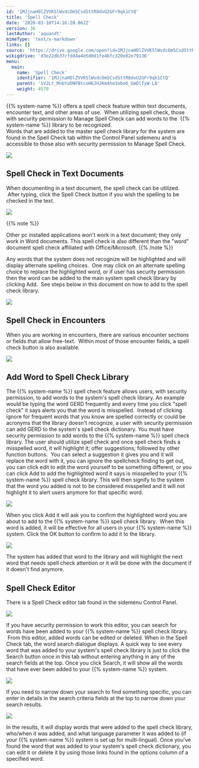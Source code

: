 ```yaml
---
id: '1MJjnaHOlZVVKSlWvdcOm5CsdSttR8dvU2GFr9qk1CtQ'
title: 'Spell Check'
date: '2020-03-10T14:16:20.062Z'
version: 36
lastAuthor: 'aquandt'
mimeType: 'text/x-markdown'
links: []
source: 'https://drive.google.com/open?id=1MJjnaHOlZVVKSlWvdcOm5CsdSttR8dvU2GFr9qk1CtQ'
wikigdrive: 'd3e22db37cfdd4a4e5d0d1fe46fc320e82e79136'
menu:
  main:
    name: 'Spell Check'
    identifier: '1MJjnaHOlZVVKSlWvdcOm5CsdSttR8dvU2GFr9qk1CtQ'
    parent: '1V2Lt_MnbYoDNFBtcoH6JHJKm4he3obo6_GmOlfyW-L8'
    weight: 4570
---
```

{{% system-name %}} offers a spell check feature within text documents, encounter text, and other areas of use.  When utilizing spell check, those with security permission to Manage Spell Check can add words to the  {{% system-name %}} library to be recognized.    
Words that are added to the master spell check library for the system are found in the Spell Check tab within the Control Panel sidemenu and is accessible to those also with security permission to Manage Spell Check.

  
![](../spell-check.assets/11dd35dc4035cc50114d4886013e111d.png)  


  
## **Spell Check in Text Documents**  
  
When documenting in a text document, the spell check can be utilized.  After typing, click the Spell Check button if you wish the spelling to be checked in the text.

  
![](../spell-check.assets/c0163f042e43d0ef156be768ed9b4fb2.png)  


{{% note %}}

Other pc installed applications won't work in a text document; they only work in Word documents. This spell check is also different than the "word" document spell check affiliated with Office/Microsoft.
{{% /note %}}

Any words that the system does not recognize will be highlighted and will display alternate spelling choices.  One may click on an alternate spelling choice to replace the highlighted word, or if user has security permission then the word can be added to the main system spell check library by clicking Add.  See steps below in this document on how to add to the spell check library.

  
![](../spell-check.assets/18e7852e770d32623b23eef973a271a7.png)  


  
## **Spell Check in Encounters**  

When you are working in encounters, there are various encounter sections or fields that allow free-text.  Within most of those encounter fields, a spell check button is also available.

  
![](../spell-check.assets/bd6aee7e77e43af94a478719452659b4.png)  

  
## **Add Word to Spell Check Library**  

The {{% system-name %}} spell check feature allows users, with security permission, to add words to the system's spell check library. An example would be typing the word GERD frequently and every time you click "spell check" it says alerts you that the word is misspelled.  Instead of clicking ignore for frequent words that you know are spelled correctly or could be acronyms that the library doesn't recognize, a user with security permission can add GERD to the system's spell check dictionary.
You must have security permission to add words to the {{% system-name %}} spell check library.
The user should utilize spell check and once spell check finds a misspelled word, it will highlight it; offer suggestions; followed by other function buttons.  You can select a suggestion it gives you and it will replace the word with it, you can ignore the spellcheck finding to get out, you can click edit to edit the word yourself to be something different, or you can click Add to add the highlighted word it says is misspelled to your {{% system-name %}} spell check library. This will then signify to the system that the word you added is not to be considered misspelled and it will not highlight it to alert users anymore for that specific word.

  
![](../spell-check.assets/297351fef0ec13af31b9f0b02dfa1078.png)  


When you click Add it will ask you to confirm the highlighted word you are about to add to the {{% system-name %}} spell check library.  When this word is added, it will be effective for all users in your {{% system-name %}} system. Click the OK button to confirm to add it to the library.

  
![](../spell-check.assets/7b631eac0f54da030df05074deb41a5a.png)  


The system has added that word to the library and will highlight the next word that needs spell check attention or it will be done with the document if it doesn't find anymore.
  
## **Spell Check Editor**  

There is a Spell Check editor tab found in the sidemenu Control Panel.

  
![](../spell-check.assets/7070459d91f4a72182798afc753629b2.png)  


If you have security permission to work this editor, you can search for words have been added to your {{% system-name %}} spell check library.  From this editor, added words can be edited or deleted. When in the Spell Check tab, the word search dialogue displays.
A quick way to see every word that was added to your system's spell check library is just to click the Search button once in this tab without entering anything in any of the search fields at the top. Once you click Search, it will show all the words that have ever been added to your {{% system-name %}} system.

  
![](../spell-check.assets/8204768d3984e96568dfbf194eef6d96.png)  


If you need to narrow down your search to find something specific, you can enter in details in the search criteria fields at the top to narrow down your search results.

  
![](../spell-check.assets/adfc19309bfef07abcc1e1f5a06020ce.png)  


In the results, it will display words that were added to the spell check library, who/when it was added, and what language parameter it was added to (if your {{% system-name %}} system is set up for multi-lingual).
Once you've found the word that was added to your system's spell check dictionary, you can edit it or delete it by using those links found in the options column of a specified word.

